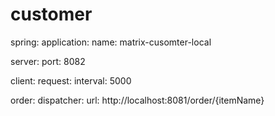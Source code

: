 # customer

spring:
  application:
    name: matrix-cusomter-local

server:
  port: 8082
  
client:
  request:
    interval: 5000
    
order:
  dispatcher:
    url: http://localhost:8081/order/{itemName}
